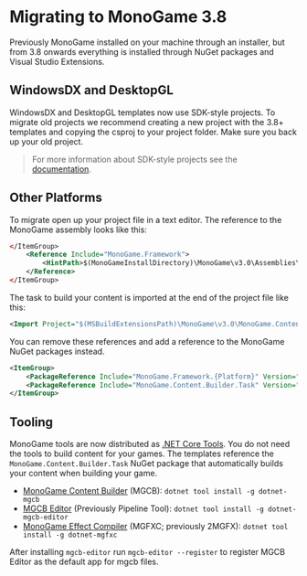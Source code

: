 # Migrating to MonoGame 3.8

Previously MonoGame installed on your machine through an installer, but from 3.8 onwards everything is installed through NuGet packages and Visual Studio Extensions.

## WindowsDX and DesktopGL

WindowsDX and DesktopGL templates now use SDK-style projects.
To migrate old projects we recommend creating a new project with the 3.8+ templates and
copying the csproj to your project folder.  Make sure you back up your old project.

> For more information about SDK-style projects see the [documentation](https://docs.microsoft.com/en-us/dotnet/core/tools/csproj).

## Other Platforms

To migrate open up your project file in a text editor.
The reference to the MonoGame assembly looks like this:

```xml
</ItemGroup>
    <Reference Include="MonoGame.Framework">
        <HintPath>$(MonoGameInstallDirectory)\MonoGame\v3.0\Assemblies\{Platform}\MonoGame.Framework.dll</HintPath>
    </Reference>
</ItemGroup>
```

The task to build your content is imported at the end of the project file like this:

```xml
<Import Project="$(MSBuildExtensionsPath)\MonoGame\v3.0\MonoGame.Content.Builder.targets" />
```

You can remove these references and add a reference to the MonoGame NuGet packages instead.

```xml
<ItemGroup>
    <PackageReference Include="MonoGame.Framework.{Platform}" Version="3.8.0" />
    <PackageReference Include="MonoGame.Content.Builder.Task" Version="3.8.0" />
</ItemGroup>
```

## Tooling

MonoGame tools are now distributed as [.NET Core Tools](https://docs.microsoft.com/en-us/dotnet/core/tools/global-tools).
You do not need the tools to build content for your games. The templates reference the `MonoGame.Content.Builder.Task`
NuGet package that automatically builds your content when building your game.

- [MonoGame Content Builder](~/articles/tools/mgcb.md) (MGCB): `dotnet tool install -g dotnet-mgcb`
- [MGCB Editor](~/articles/tools/mgcb_editor.md) (Previously Pipeline Tool): `dotnet tool install -g dotnet-mgcb-editor`
- [MonoGame Effect Compiler](~/articles/tools/2mgfx.md) (MGFXC; previously 2MGFX): `dotnet tool install -g dotnet-mgfxc`

After installing `mgcb-editor` run `mgcb-editor --register` to register MGCB Editor as the default app for mgcb
files.
